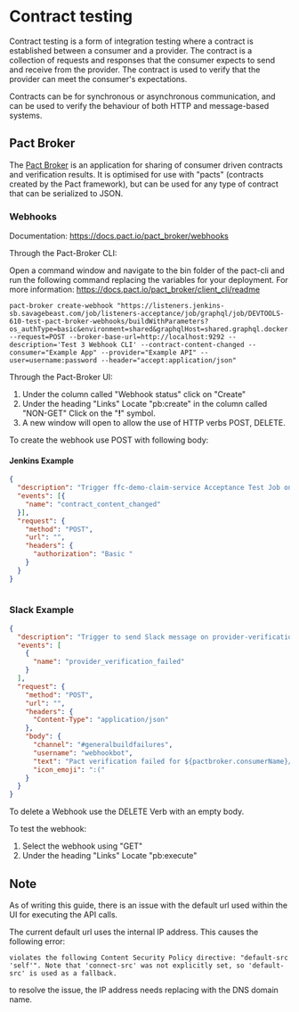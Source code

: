 # Contract testing

Contract testing is a form of integration testing where a contract is established between a consumer and a provider. The contract is a collection of requests and responses that the consumer expects to send and receive from the provider. The contract is used to verify that the provider can meet the consumer's expectations.

Contracts can be for synchronous or asynchronous communication, and can be used to verify the behaviour of both HTTP and message-based systems.

## Pact Broker
 
The [Pact Broker](https://github.com/pact-foundation/pact_broker) is an application for sharing of consumer driven contracts and verification results. It is optimised for use with "pacts" (contracts created by the Pact framework), but can be used for any type of contract that can be serialized to JSON. 
 
### Webhooks
 
Documentation:
https://docs.pact.io/pact_broker/webhooks
 
Through the Pact-Broker CLI:
 
Open a command window and navigate to the bin folder of the pact-cli and run the following command replacing the variables for your deployment. For more information: https://docs.pact.io/pact_broker/client_cli/readme
 
```
pact-broker create-webhook "https://listeners.jenkins-sb.savagebeast.com/job/listeners-acceptance/job/graphql/job/DEVTOOLS-610-test-pact-broker-webhooks/buildWithParameters?os_authType=basic&environment=shared&graphqlHost=shared.graphql.docker.savagebeast.com" --request=POST --broker-base-url=http://localhost:9292 --description='Test 3 Webhook CLI' --contract-content-changed --consumer="Example App" --provider="Example API" --user=username:password --header="accept:application/json"
```
 
Through the Pact-Broker UI:
 
1. Under the column called "Webhook status" click on "Create"
2. Under the heading "Links" Locate "pb:create" in the column called "NON-GET" Click on the "**!**" symbol. 
3. A new window will open to allow the use of HTTP verbs POST, DELETE. 
 
To create the webhook use POST with following body:
 
#### Jenkins Example

```json
{
  "description": "Trigger ffc-demo-claim-service Acceptance Test Job on contract_content_changed event from ffc-demo-payment-service",
  "events": [{
    "name": "contract_content_changed"
  }],
  "request": {
    "method": "POST",
    "url": "",
    "headers": {
      "authorization": "Basic "
    }
  }
}
 
```
 
### Slack Example
 
```json
{
  "description": "Trigger to send Slack message on provider-verification-failed event from ffc-demo-payment-service",
  "events": [
    {
      "name": "provider_verification_failed"
    }
  ],
  "request": {
    "method": "POST",
    "url": "",
    "headers": {
      "Content-Type": "application/json"
    },
    "body": {
      "channel": "#generalbuildfailures",
      "username": "webhookbot",
      "text": "Pact verification failed for ${pactbroker.consumerName}/${pactbroker.providerName}: ${pactbroker.pactUrl}",
      "icon_emoji": ":("
    }
  }
}
```
 
To delete a Webhook use the DELETE Verb with an empty body.
 
To test the webhook:
 
1. Select the webhook using "GET"
2. Under the heading "Links" Locate "pb:execute"
 
## Note
 
As of writing this guide, there is an issue with the default url used within the UI for executing the API calls. 
 
The current default url uses the internal IP address. This causes the following error: 
 
`violates the following Content Security Policy directive: "default-src 'self'". Note that 'connect-src' was not explicitly set, so 'default-src' is used as a fallback.`
 
to resolve the issue, the IP address needs replacing with the DNS domain name.
